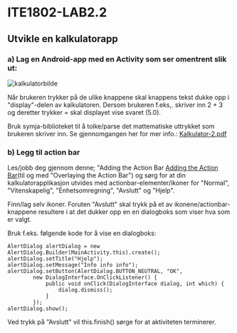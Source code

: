 # ITE1802-LAB2.2

## Utvikle en kalkulatorapp

### a) Lag en Android-app med en Activity som ser omentrent slik ut:

![kalkulatorbilde](http://kark.hin.no/~wfa004/fag/android/2019/img/calc1.png)


Når brukeren trykker på de ulike knappene skal knappens tekst dukke opp i "display"-delen av kalkulatoren. Dersom brukeren f.eks,. skriver inn 2 + 3 og deretter trykker = skal displayet vise svaret (5.0).

Bruk symja-biblioteket til å tolke/parse det mattematiske uttrykket som brukeren skriver inn. Se gjennomgangen her for mer info.: [Kalkulator-2.pdf](https://uit.instructure.com/courses/11664/files/404701/download?verifier=1KRFaJftn4ZaVVpocXJ9KO10W1ac2Y3m95rHZD0A&wrap=1)

### b) Legg til action bar

Les/jobb deg gjennom denne; "Adding the Action Bar [Adding the Action Bar](https://developer.android.com/training/appbar/)(til og med "Overlaying the Action Bar") og sørg for at din kalkulatorapplikasjon utvides med actionbar-elementer/ikoner for "Normal", "Vitenskapelig", "Enhetsomregning", "Avslutt" og "Hjelp".

Finn/lag selv ikoner. Foruten "Avslutt" skal trykk på et av ikonene/actionbar-knappene resultere i at det dukker opp en en dialogboks som viser hva som er valgt.

Bruk f.eks. følgende kode for å vise en dialogboks:

```
AlertDialog alertDialog = new AlertDialog.Builder(MainActivity.this).create();
alertDialog.setTitle("Hjelp");
alertDialog.setMessage("Info info info");
alertDialog.setButton(AlertDialog.BUTTON_NEUTRAL, "OK",
        new DialogInterface.OnClickListener() {
            public void onClick(DialogInterface dialog, int which) {
                dialog.dismiss();
            }
        });
alertDialog.show();
```

Ved trykk på "Avslutt" vil this.finish() sørge for at aktiviteten terminerer.
